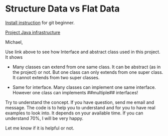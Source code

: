 # Structure Data vs Flat Data

[Install instruction](doc/install.md) for git beginner.

[Project Java infrastructure](doc/infrastructure.md)

Michael, 

Use link above to see how Interface and abstract class used in this project.
It shows 

* Many classes can extend from one same class. It can be abstract (as in the project) or not. 
But one class can only extends from one super class. It cannot extends from two super classes.

* Same for interface. Many classes can implement one same interface. However 
one class can implements ##multiple## interfaces!

Try to understand the concept. If you have question, send me email and message. 
The code is to help you to understand and for you to have real examples to look into.
It depends on your available time. If you can understand 70%, I will be very happy.

Let me know if it is helpful or not.



